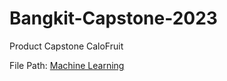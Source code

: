 # Bangkit-Capstone-2023
Product Capstone CaloFruit














File Path:
[Machine Learning]([https://github.com/nama-pemilik-repo/nama-repo/tree/nama-branch](https://github.com/MekelWibi/Bangkit-Capstone-2023/tree/Machine-Learning)https://github.com/MekelWibi/Bangkit-Capstone-2023/tree/Machine-Learning)
